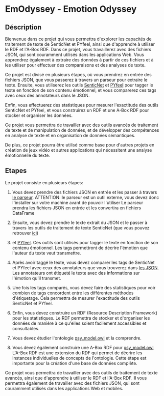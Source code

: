 # EmOdyssey - Emotion Odyssey

## Déscription

Bienvenue dans ce projet qui vous permettra d'explorer les capacités de traitement de texte 
de SenticNet et PYfeel, ainsi que d'apprendre à utiliser le RDF et l'A-Box RDF. 
Dans ce projet, vous travaillerez avec des fichiers JSON, qui sont couramment utilisés 
dans les applications Web. Vous apprendrez également à extraire des données à partir de ces fichiers 
et à les utiliser pour effectuer des comparaisons et des analyses de texte.

Ce projet est divisé en plusieurs étapes, où vous prendrez en entrée des fichiers JSON, 
que vous passerez à travers un parseur pour extraire le texte. 
Ensuite, vous utiliserez les outils [SenticNet](https://sentic.net/about/) et 
[PYfeel](https://github.com/AdilZouitine/pyFeel) pour tagger le texte 
en fonction de son contenu émotionnel, 
et vous comparerez ces tags avec ceux des annotateurs dans le JSON. 

Enfin, vous effectuerez des statistiques pour mesurer l'exactitude des outils SenticNet et PYfeel, 
et vous construirez un RDF et une A-Box RDF pour stocker et organiser les données.

Ce projet vous permettra de travailler avec des outils avancés de traitement de texte 
et de manipulation de données, et de développer des compétences en analyse de texte 
et en organisation de données sémantiques. 

De plus, ce projet pourra être utilisé comme base pour d'autres projets en création
de jeux vidéo et autres applications qui nécessitent une analyse émotionnelle du texte.

## Etapes
Le projet consiste en plusieurs étapes:

1. Vous devez prendre des fichiers JSON en entrée et les passer à travers [le parseur](https://github.com/dpicca/tagtog2df).
ATTENTION: le parseur est un outil externe, vous devez donc l'installer sur votre machine avant de pouvoir l'utiliser
Le parseur prendra les fichiers JSON en entrée et les convertira en fichiers DataFrame

2. Ensuite, vous devez prendre le texte extrait du JSON et
le passer à travers les outils de traitement de texte SenticNet (que vous pouvez retrouver [ici](senticnet.py))
3. et [PYfeel](https://github.com/AdilZouitine/pyFeel). Ces outils sont utilisés pour tagger le texte en fonction de son contenu émotionnel. 
Les tags permettront de décrire l'émotion que l'auteur du texte veut transmettre.

3. Après avoir taggé le texte, vous devez comparer les tags de SenticNet et PYfeel 
avec ceux des annotateurs que vous trouverez dans [les JSON](./data/input). 
Les annotateurs ont étiqueté le texte avec des informations sur l'émotion qu'il transmet.

4. Une fois les tags comparés, vous devez faire des statistiques pour voir combien 
de tags concordent entre les différentes méthodes d'étiquetage. 
Cela permettra de mesurer l'exactitude des outils SenticNet et PYfeel.

5. Enfin, vous devez construire un RDF (Resource Description Framework) pour les statistiques. 
Le RDF permettra de stocker et d'organiser les données de manière à ce qu'elles soient facilement accessibles et consultables.
6. Vous devez étudier l'ontologie [psy_model.owl](./ontologies/psy_model.owl) et la comprendre.
6. Vous devez également construire une A-Box RDF pour [psy_model.owl](./ontologies/psy_model.owl)
L'A-Box RDF est une extension du RDF qui permet de décrire les instances individuelles de concepts de l'ontologie. 
Cette étape est importante pour la création d'une base de données complète.

Ce projet vous permettra de travailler avec des outils de traitement de texte avancés, ainsi que d'apprendre à utiliser le RDF et l'A-Box RDF. Il vous permettra également de travailler avec des fichiers JSON, qui sont couramment utilisés dans les applications Web et mobiles.